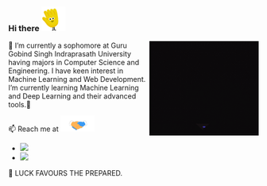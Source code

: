### Hi there <img src="https://github.com/prableen14/prableen14/blob/main/Assets/wave.gif" width="49px">

<img align="right" alt="PC GIF" src="https://github.com/prableen14/prableen14/blob/main/Assets/coding.gif" width="220" height="190px" />

🔭 I’m currently a sophomore at Guru Gobind Singh Indraprasath University having majors in Computer Science and Engineering. I have keen interest in Machine Learning and Web Development. I’m currently learning Machine Learning and Deep Learning and their advanced tools.🌱

📫 Reach me at <img src="https://github.com/prableen14/prableen14/blob/main/Assets/Handshake.gif" height="32px">              
- <a href="mailto:prableenkaur2016@gmail.com?"><img src="https://img.shields.io/badge/gmail-%23DD0031.svg?&style=for-the-badge&logo=gmail&logoColor=white"/></a>
- <a href="https://www.linkedin.com/in/prableen-kaur-sachdeva-9010a2158/" target="_blank"><img src="https://img.shields.io/badge/LinkedIn-0077B5?style=for-the-badge&logo=linkedin&logoColor=white"/></a>



💬 LUCK FAVOURS THE PREPARED.
